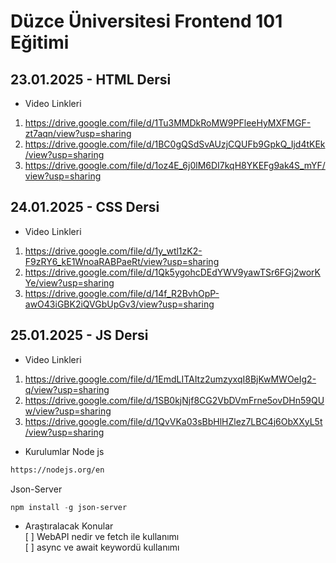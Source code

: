 # Düzce Üniversitesi Frontend 101 Eğitimi

## 23.01.2025 - HTML Dersi
- Video Linkleri 
1. https://drive.google.com/file/d/1Tu3MMDkRoMW9PFleeHyMXFMGF-zt7aqn/view?usp=sharing
2. https://drive.google.com/file/d/1BC0gQSdSvAUzjCQUFb9GpkQ_Ijd4tKEk/view?usp=sharing
3. https://drive.google.com/file/d/1oz4E_6j0lM6DI7kqH8YKEFg9ak4S_mYF/view?usp=sharing

## 24.01.2025 - CSS Dersi
- Video Linkleri
1. https://drive.google.com/file/d/1y_wtl1zK2-F9zRY6_kE1WnoaRABPaeRt/view?usp=sharing
2. https://drive.google.com/file/d/1Qk5ygohcDEdYWV9yawTSr6FGj2worKYe/view?usp=sharing
3. https://drive.google.com/file/d/14f_R2BvhOpP-awO43iGBK2iQVGbUpGv3/view?usp=sharing

## 25.01.2025 - JS Dersi
- Video Linkleri
1. https://drive.google.com/file/d/1EmdLITAItz2umzyxqI8BjKwMWOeIg2-q/view?usp=sharing
2. https://drive.google.com/file/d/1SB0kjNjf8CG2VbDVmFrne5ovDHn59QUw/view?usp=sharing
3. https://drive.google.com/file/d/1QvVKa03sBbHlHZlez7LBC4j6ObXXyL5t/view?usp=sharing

- Kurulumlar
Node js
```bash
https://nodejs.org/en
```

Json-Server
```powershell
npm install -g json-server
```

- Araştıralacak Konular <br/>
[ ] WebAPI nedir ve fetch ile kullanımı<br/>
[ ] async ve await keywordü kullanımı<br/>
